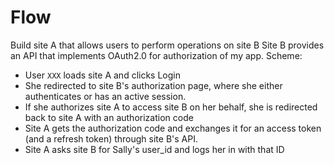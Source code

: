 # Flow

Build site A that allows users to perform operations on site B
Site B provides an API that implements OAuth2.0 for authorization of my app.
Scheme:

- User `XXX` loads site A and clicks Login
- She redirected to site B's authorization page, where she either authenticates or has an active session.
- If she authorizes site A to access site B on her behalf, she is redirected back to site A with an authorization code
- Site A gets the authorization code and exchanges it for an access token (and a refresh token) through site B's API.
- Site A asks site B for Sally's user_id and logs her in with that ID
